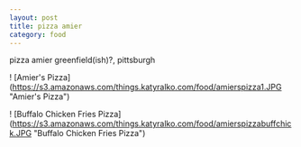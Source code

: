 ```yaml
---
layout: post
title: pizza amier
category: food
---
```

pizza amier
greenfield(ish)?, pittsburgh

! [Amier's Pizza] (https://s3.amazonaws.com/things.katyralko.com/food/amierspizza1.JPG "Amier's Pizza")

! [Buffalo Chicken Fries Pizza] (https://s3.amazonaws.com/things.katyralko.com/food/amierspizzabuffchick.JPG "Buffalo Chicken Fries Pizza")
